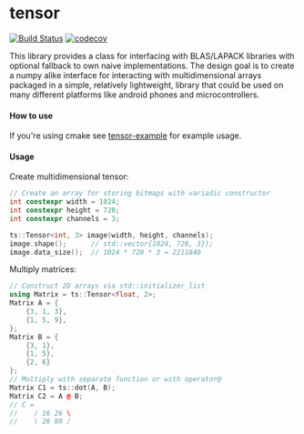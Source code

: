 # tensor
[![Build Status](https://travis-ci.org/d-kicinski/tensor.svg?branch=master)](https://travis-ci.org/d-kicinski/tensor)
[![codecov](https://codecov.io/gh/dawidkski/tensor/branch/master/graph/badge.svg?token=VN370FECA9)](https://codecov.io/gh/dawidkski/tensor)

This library provides a class for interfacing with BLAS/LAPACK libraries with optional fallback to
own naive implementations. The design goal is to create a numpy alike interface for interacting
with multidimensional arrays packaged in a simple, relatively lightweight, library that
could be used on many different platforms like android phones and microcontrollers.

#### How to use
If you're using cmake see [tensor-example](https://github.com/dawidkski/tensor-example) for example usage.

#### Usage
Create multidimensional tensor:
```c++
// Create an array for storing bitmaps with variadic constructor
int constexpr width = 1024;
int constexpr height = 720;
int constexpr channels = 3;

ts::Tensor<int, 3> image(width, height, channels);
image.shape();      // std::vector{1024, 720, 3});
image.data_size();  // 1024 * 720 * 3 = 2211840
```

Multiply matrices:
```c++
// Construct 2D arrays via std::initializer_list
using Matrix = ts::Tensor<float, 2>;
Matrix A = {
    {3, 1, 3},
    {1, 5, 9},
};
Matrix B = {
    {3, 1},
    {1, 5},
    {2, 6}
};
// Multiply with separate function or with operator@
Matrix C1 = ts::dot(A, B);
Matrix C2 = A @ B;
// C = 
//    / 16 26 \
//    \ 26 80 /
```
